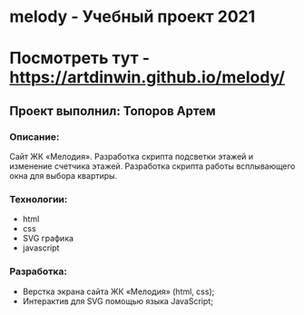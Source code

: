 # melody - Учебный проект 2021
# Посмотреть тут - https://artdinwin.github.io/melody/

## Проект выполнил: Топоров Артем

### Описание:
Сайт ЖК «Мелодия». Разработка скрипта подсветки этажей и изменение счетчика этажей. 
Разработка скрипта работы всплывающего окна для выбора квартиры.

### Технологии:
- html
- css
- SVG графика
- javascript


### Разработка:
- Верстка экрана сайта ЖК «Мелодия» (html, css);
- Интерактив для SVG помощью языка JavaScript; 
